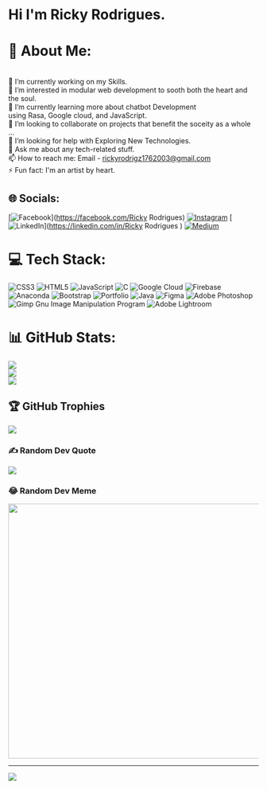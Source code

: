 # Hi I'm Ricky Rodrigues.
# 💫 About Me:
<br>🔭 I’m currently working on my Skills.<br>👀 I’m interested in modular web development to sooth both the heart and the soul. <br>🌱 I’m currently learning more about chatbot Development<br> using Rasa, Google cloud, and JavaScript.<br>💞️ I’m looking to collaborate on projects that benefit the soceity as a whole ...<br>🤔 I’m looking for help with Exploring New Technologies.<br>💬 Ask me about any tech-related stuff.<br>📫 How to reach me: Email - rickyrodrigz1762003@gmail.com<br>⚡ Fun fact: I'm an artist by heart.


## 🌐 Socials:


[![Facebook](https://img.shields.io/badge/Facebook-%231877F2.svg?logo=Facebook&logoColor=white)](https://facebook.com/Ricky Rodrigues) [![Instagram](https://img.shields.io/badge/Instagram-%23E4405F.svg?logo=Instagram&logoColor=white)](https://instagram.com/ricky_rodrigz) [![LinkedIn](https://img.shields.io/badge/LinkedIn-%230077B5.svg?logo=linkedin&logoColor=white)](https://linkedin.com/in/Ricky Rodrigues ) [![Medium](https://img.shields.io/badge/Medium-12100E?logo=medium&logoColor=white)](https://medium.com/@Rickyrodrigz) 

# 💻 Tech Stack:
![CSS3](https://img.shields.io/badge/css3-%231572B6.svg?style=for-the-badge&logo=css3&logoColor=white) ![HTML5](https://img.shields.io/badge/html5-%23E34F26.svg?style=for-the-badge&logo=html5&logoColor=white) ![JavaScript](https://img.shields.io/badge/javascript-%23323330.svg?style=for-the-badge&logo=javascript&logoColor=%23F7DF1E) ![C](https://img.shields.io/badge/c-%2300599C.svg?style=for-the-badge&logo=c&logoColor=white) ![Google Cloud](https://img.shields.io/badge/Google%20Cloud-%234285F4.svg?style=for-the-badge&logo=google-cloud&logoColor=white) ![Firebase](https://img.shields.io/badge/firebase-%23039BE5.svg?style=for-the-badge&logo=firebase) ![Anaconda](https://img.shields.io/badge/Anaconda-%2344A833.svg?style=for-the-badge&logo=anaconda&logoColor=white) ![Bootstrap](https://img.shields.io/badge/bootstrap-%23563D7C.svg?style=for-the-badge&logo=bootstrap&logoColor=white) ![Portfolio](https://img.shields.io/badge/Portfolio-%23000000.svg?style=for-the-badge&logo=firefox&logoColor=#FF7139) ![Java](https://img.shields.io/badge/java-%23ED8B00.svg?style=for-the-badge&logo=java&logoColor=white) 	![Figma](https://img.shields.io/badge/figma-%23F24E1E.svg?style=for-the-badge&logo=figma&logoColor=white) ![Adobe Photoshop](https://img.shields.io/badge/adobephotoshop-%2331A8FF.svg?style=for-the-badge&logo=adobephotoshop&logoColor=white) ![Gimp Gnu Image Manipulation Program](https://img.shields.io/badge/Gimp-657D8B?style=for-the-badge&logo=gimp&logoColor=FFFFFF) ![Adobe Lightroom](https://img.shields.io/badge/Adobe%20Lightroom-31A8FF.svg?style=for-the-badge&logo=Adobe%20Lightroom&logoColor=white)
# 📊 GitHub Stats:
![](https://github-readme-stats.vercel.app/api?username=rickyrodrigues&theme=dark&hide_border=false&include_all_commits=false&count_private=false)<br/>
![](https://github-readme-streak-stats.herokuapp.com/?user=rickyrodrigues&theme=dark&hide_border=false)<br/>
![](https://github-readme-stats.vercel.app/api/top-langs/?username=rickyrodrigues&theme=dark&hide_border=false&include_all_commits=false&count_private=false&layout=compact)

## 🏆 GitHub Trophies
![](https://github-profile-trophy.vercel.app/?username=rickyrodrigues&theme=radical&no-frame=false&no-bg=false&margin-w=4)

### ✍️ Random Dev Quote
![](https://quotes-github-readme.vercel.app/api?type=horizontal&theme=light)

### 😂 Random Dev Meme
<img src="https://random-memer.herokuapp.com/" width="512px"/>

---
[![](https://visitcount.itsvg.in/api?id=rickyrodrigues&icon=0&color=1)](https://visitcount.itsvg.in)

<!-- Proudly created with GPRM ( https://gprm.itsvg.in ) -->
